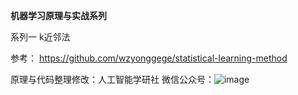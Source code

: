 **机器学习原理与实战系列**

系列一 k近邻法






























参考：
https://github.com/wzyonggege/statistical-learning-method


原理与代码整理修改：人工智能学研社
微信公众号：![image](https://github.com/Vambooo/myimages/blob/master/dlzhishixingqiu.jpg)
